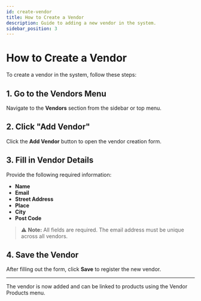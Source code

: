 ```yaml
---
id: create-vendor
title: How to Create a Vendor
description: Guide to adding a new vendor in the system.
sidebar_position: 3
---
```


# How to Create a Vendor

To create a vendor in the system, follow these steps:

## 1. Go to the Vendors Menu

Navigate to the **Vendors** section from the sidebar or top menu.

## 2. Click "Add Vendor"

Click the **Add Vendor** button to open the vendor creation form.

## 3. Fill in Vendor Details

Provide the following required information:

- **Name**
- **Email**
- **Street Address**
- **Place**
- **City**
- **Post Code**

> ⚠️ **Note:** All fields are required. The email address must be unique across all vendors.

## 4. Save the Vendor

After filling out the form, click **Save** to register the new vendor.

---

The vendor is now added and can be linked to products using the Vendor Products menu.
